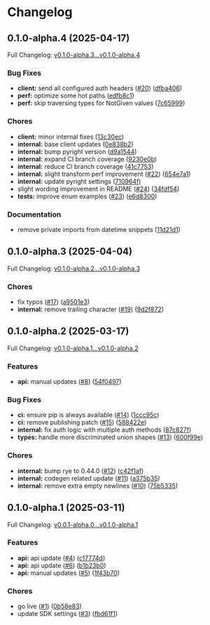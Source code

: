 # Changelog

## 0.1.0-alpha.4 (2025-04-17)

Full Changelog: [v0.1.0-alpha.3...v0.1.0-alpha.4](https://github.com/sullyai/sullyai-python/compare/v0.1.0-alpha.3...v0.1.0-alpha.4)

### Bug Fixes

* **client:** send all configured auth headers ([#20](https://github.com/sullyai/sullyai-python/issues/20)) ([dfba406](https://github.com/sullyai/sullyai-python/commit/dfba406bf81aab6de85671f7a43917bcf3f51a3a))
* **perf:** optimize some hot paths ([edfb8c1](https://github.com/sullyai/sullyai-python/commit/edfb8c1a69b0539b4a3a5fe10bea8f9528e579d6))
* **perf:** skip traversing types for NotGiven values ([7c65999](https://github.com/sullyai/sullyai-python/commit/7c65999995d97828971b73c1ec16f40df575af23))


### Chores

* **client:** minor internal fixes ([13c30ec](https://github.com/sullyai/sullyai-python/commit/13c30ec08268481f4185ef550e3f900f26ebe980))
* **internal:** base client updates ([0e838b2](https://github.com/sullyai/sullyai-python/commit/0e838b2193187b81ccf3e937dbe63a8f6595341f))
* **internal:** bump pyright version ([d9a1544](https://github.com/sullyai/sullyai-python/commit/d9a1544a1614f8c720322989e432119e2743ce42))
* **internal:** expand CI branch coverage ([9230e0b](https://github.com/sullyai/sullyai-python/commit/9230e0b69b429ffdaa501dc0631e5ca05c7e4150))
* **internal:** reduce CI branch coverage ([41c7753](https://github.com/sullyai/sullyai-python/commit/41c7753a24ae6cc6f427ab5a45bdf413d4535e05))
* **internal:** slight transform perf improvement ([#22](https://github.com/sullyai/sullyai-python/issues/22)) ([654e7a1](https://github.com/sullyai/sullyai-python/commit/654e7a1f26429787401ee17e42605ecdc96ea152))
* **internal:** update pyright settings ([710964f](https://github.com/sullyai/sullyai-python/commit/710964f01c5dc1acdbe3716737ad5c518a89cdf9))
* slight wording improvement in README ([#24](https://github.com/sullyai/sullyai-python/issues/24)) ([34fdf54](https://github.com/sullyai/sullyai-python/commit/34fdf545225208c6bcbd686f031b1e33cf6bd811))
* **tests:** improve enum examples ([#23](https://github.com/sullyai/sullyai-python/issues/23)) ([e6d8300](https://github.com/sullyai/sullyai-python/commit/e6d8300119ae8f9112f12c1ca59dc30a58fc9a48))


### Documentation

* remove private imports from datetime snippets ([11d21d1](https://github.com/sullyai/sullyai-python/commit/11d21d11679ca613ee3eacbb6ab63beb701992f2))

## 0.1.0-alpha.3 (2025-04-04)

Full Changelog: [v0.1.0-alpha.2...v0.1.0-alpha.3](https://github.com/sullyai/sullyai-python/compare/v0.1.0-alpha.2...v0.1.0-alpha.3)

### Chores

* fix typos ([#17](https://github.com/sullyai/sullyai-python/issues/17)) ([a9501e3](https://github.com/sullyai/sullyai-python/commit/a9501e3d767d6c51a26e769c9e57f017d97712e9))
* **internal:** remove trailing character ([#19](https://github.com/sullyai/sullyai-python/issues/19)) ([9d2f872](https://github.com/sullyai/sullyai-python/commit/9d2f872f8651d30a26df4344b6864dab592c1558))

## 0.1.0-alpha.2 (2025-03-17)

Full Changelog: [v0.1.0-alpha.1...v0.1.0-alpha.2](https://github.com/sullyai/sullyai-python/compare/v0.1.0-alpha.1...v0.1.0-alpha.2)

### Features

* **api:** manual updates ([#8](https://github.com/sullyai/sullyai-python/issues/8)) ([54f0497](https://github.com/sullyai/sullyai-python/commit/54f04979e0e876fe190fadfe68bb8cecd6237a72))


### Bug Fixes

* **ci:** ensure pip is always available ([#14](https://github.com/sullyai/sullyai-python/issues/14)) ([1ccc95c](https://github.com/sullyai/sullyai-python/commit/1ccc95cf1670b34f962f0b6958f767161d3fdcac))
* **ci:** remove publishing patch ([#15](https://github.com/sullyai/sullyai-python/issues/15)) ([588422e](https://github.com/sullyai/sullyai-python/commit/588422e4b4b9fc1aab561ea746aa7f33e72dbb1f))
* **internal:** fix auth logic with multiple auth methods ([87c827f](https://github.com/sullyai/sullyai-python/commit/87c827f116450eeb00d8403e63ebabcd9480aa84))
* **types:** handle more discriminated union shapes ([#13](https://github.com/sullyai/sullyai-python/issues/13)) ([600f99e](https://github.com/sullyai/sullyai-python/commit/600f99e19f925090e1c84a84b5924dbf042949a5))


### Chores

* **internal:** bump rye to 0.44.0 ([#12](https://github.com/sullyai/sullyai-python/issues/12)) ([c42f1af](https://github.com/sullyai/sullyai-python/commit/c42f1afce0777f34dcbafb05945f36f1a3c147b3))
* **internal:** codegen related update ([#11](https://github.com/sullyai/sullyai-python/issues/11)) ([a375b35](https://github.com/sullyai/sullyai-python/commit/a375b35378ff93d9fad2c10b15f4f95c82931f2e))
* **internal:** remove extra empty newlines ([#10](https://github.com/sullyai/sullyai-python/issues/10)) ([75b5335](https://github.com/sullyai/sullyai-python/commit/75b5335faab4995df79c5a210d7a6cb7dc0565c1))

## 0.1.0-alpha.1 (2025-03-11)

Full Changelog: [v0.0.1-alpha.0...v0.1.0-alpha.1](https://github.com/sullyai/sullyai-python/compare/v0.0.1-alpha.0...v0.1.0-alpha.1)

### Features

* **api:** api update ([#4](https://github.com/sullyai/sullyai-python/issues/4)) ([c17774d](https://github.com/sullyai/sullyai-python/commit/c17774da22f1390cf4abb6545b54d46c65565da8))
* **api:** api update ([#6](https://github.com/sullyai/sullyai-python/issues/6)) ([b1b23b0](https://github.com/sullyai/sullyai-python/commit/b1b23b061e778fa80846e7c2fb400c72c14f1b67))
* **api:** manual updates ([#5](https://github.com/sullyai/sullyai-python/issues/5)) ([1f43b70](https://github.com/sullyai/sullyai-python/commit/1f43b70f4900c587c41cf6baa2da5d77ae519062))


### Chores

* go live ([#1](https://github.com/sullyai/sullyai-python/issues/1)) ([0b58e83](https://github.com/sullyai/sullyai-python/commit/0b58e833a7d5d818b0f21d6c206c476affdb0056))
* update SDK settings ([#3](https://github.com/sullyai/sullyai-python/issues/3)) ([fbd61f1](https://github.com/sullyai/sullyai-python/commit/fbd61f12cb82075dab7772cf44e09b408c0b5ead))
